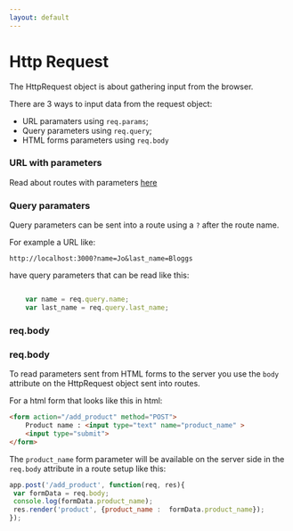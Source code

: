 ```yaml
---
layout: default
---
```


# Http Request

The HttpRequest object is about gathering input from the browser.

There are 3 ways to input data from the request object:

* URL paramaters using `req.params`;
* Query parameters using `req.query`;
* HTML forms parameters using `req.body`

### URL with parameters

Read about routes with parameters [here](../steps/routes.html)

### Query paramaters

Query parameters can be sent into a route using a `?` after the route name.

For example a URL like:

`http://localhost:3000?name=Jo&last_name=Bloggs`

have query parameters that can be read like this:

```javascript

    var name = req.query.name;
    var last_name = req.query.last_name;

```

### req.body

### req.body

To read parameters sent from HTML forms to the server you use the `body` attribute on the HttpRequest object sent into routes.

For a html form that looks like this in html:

```html
<form action="/add_product" method="POST">
    Product name : <input type="text" name="product_name" >
    <input type="submit">
</form>
```

The `product_name` form parameter will be available on the server side in the `req.body` attribute in a route setup like this:

```javascript
app.post('/add_product', function(req, res){
 var formData = req.body;
 console.log(formData.product_name);
 res.render('product', {product_name :  formData.product_name});
});
```

